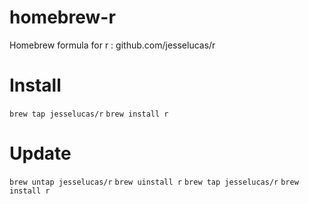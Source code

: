 # homebrew-r
Homebrew formula for r : github.com/jesselucas/r

# Install
`brew tap jesselucas/r`
`brew install r`

# Update
`brew untap jesselucas/r`
`brew uinstall r`
`brew tap jesselucas/r`
`brew install r`
